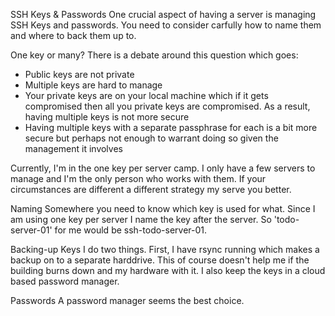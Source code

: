 SSH Keys & Passwords
One crucial aspect of having a server is managing SSH Keys and passwords. You need to consider carfully how to name them and where to back them up to.

One key or many?
There is a debate around this question which goes:
- Public keys are not private
- Multiple keys are hard to manage
- Your private keys are on your local machine which if it gets compromised then all you private keys are compromised. As a result, having multiple keys is not more secure
- Having multiple keys with a separate passphrase for each is a bit more secure but perhaps not enough to warrant doing so given the management it involves

Currently, I'm in the one key per server camp. I only have a few servers to manage and I'm the only person who works with them. If your circumstances are different a different strategy my serve you better.

Naming
Somewhere you need to know which key is used for what. Since I am using one key per server I name the key after the server. So 'todo-server-01' for me would be ssh-todo-server-01.

Backing-up Keys
I do two things. First, I have rsync running which makes a backup on to a separate harddrive. This of course doesn't help me if the building burns down and my hardware with it. I also keep the keys in a cloud based password manager.

Passwords
A password manager seems the best choice.

